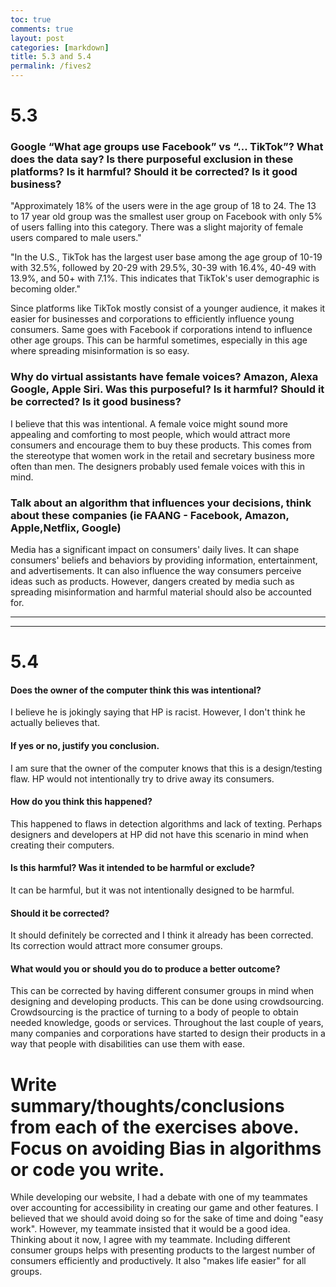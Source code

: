 ```yaml
---
toc: true
comments: true
layout: post
categories: [markdown]
title: 5.3 and 5.4
permalink: /fives2
---
```


# 5.3

### Google “What age groups use Facebook” vs “… TikTok”? What does the data say? Is there purposeful exclusion in these platforms? Is it harmful? Should it be corrected? Is it good business?

"Approximately 18% of the users were in the age group of 18 to 24. The 13 to 17 year old group was the smallest user group on Facebook with only 5% of users falling into this category. There was a slight majority of female users compared to male users."

"In the U.S., TikTok has the largest user base among the age group of 10-19 with 32.5%, followed by 20-29 with 29.5%, 30-39 with 16.4%, 40-49 with 13.9%, and 50+ with 7.1%. This indicates that TikTok's user demographic is becoming older."

Since platforms like TikTok mostly consist of a younger audience, it makes it easier for businesses and corporations to efficiently influence young consumers. Same goes with Facebook if corporations intend to influence other age groups. This can be harmful sometimes, especially in this age where spreading misinformation is so easy.

### Why do virtual assistants have female voices? Amazon, Alexa Google, Apple Siri. Was this purposeful? Is it harmful? Should it be corrected? Is it good business?

I believe that this was intentional. A female voice might sound more appealing and comforting to most people, which would attract more consumers and encourage them to buy these products. This comes from the stereotype that women work in the retail and secretary business more often than men. The designers probably used female voices with this in mind.

### Talk about an algorithm that influences your decisions, think about these companies (ie FAANG - Facebook, Amazon, Apple,Netflix, Google)

Media has a significant impact on consumers' daily lives. It can shape consumers' beliefs and behaviors by providing information, entertainment, and advertisements. It can also influence the way consumers perceive ideas such as products. However, dangers created by media such as spreading misinformation and harmful material should also be accounted for. 

---
---

# 5.4

#### Does the owner of the computer think this was intentional?

I believe he is jokingly saying that HP is racist. However, I don't think he actually believes that.

#### If yes or no, justify you conclusion.

I am sure that the owner of the computer knows that this is a design/testing flaw. HP would not intentionally try to drive away its consumers.

#### How do you think this happened?

This happened to flaws in detection algorithms and lack of texting. Perhaps designers and developers at HP did not have this scenario in mind when creating their computers.

#### Is this harmful? Was it intended to be harmful or exclude?

It can be harmful, but it was not intentionally designed to be harmful.

#### Should it be corrected?

It should definitely be corrected and I think it already has been corrected. Its correction would attract more consumer groups.

#### What would you or should you do to produce a better outcome?

This can be corrected by having different consumer groups in mind when designing and developing products. This can be done using crowdsourcing. Crowdsourcing is the practice of turning to a body of people to obtain needed knowledge, goods or services. Throughout the last couple of years, many companies and corporations have started to design their products in a way that people with disabilities can use them with ease.

# Write summary/thoughts/conclusions from each of the exercises above. Focus on avoiding Bias in algorithms or code you write.

While developing our website, I had a debate with one of my teammates over accounting for accessibility in creating our game and other features. I believed that we should avoid doing so for the sake of time and doing "easy work". However, my teammate insisted that it would be a good idea. Thinking about it now, I agree with my teammate. Including different consumer groups helps with presenting products to the largest number of consumers efficiently and productively. It also "makes life easier" for all groups.